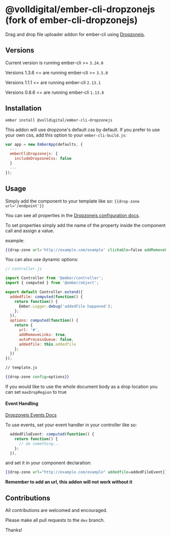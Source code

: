 # @volldigital/ember-cli-dropzonejs (fork of ember-cli-dropzonejs)
Drag and drop file uploader addon for ember-cli using [Dropzonejs](http://www.dropzonejs.com/).

Versions
-------------
Current version is running ember-cli >= `3.24.0`

Versions 1.3.6 <= are running ember-cli >= `3.5.0`

Versions 1.1.1 <= are running ember-cli `2.13.1`

Versions 0.8.6 <= are running ember-cli `1.13.8`


Installation
-------------
`ember install @volldigital/ember-cli-dropzonejs`

This addon will use dropzone's default css by default. If you prefer to use your own css, add this option to your `ember-cli-build.js`:

```javascript
var app = new EmberApp(defaults, {
  ---
  emberCliDropzonejs: {
    includeDropzoneCss: false
  }
  ---
});
```


Usage
-------------
Simply add the component to your template like so: `{{drop-zone url='/endpoint'}}`

You can see all properties in the [Dropzonejs configuration docs](http://www.dropzonejs.com/#configuration).

To set properties simply add the name of the property inside the component call and assign a value.

example:

```handlebars
{{drop-zone url='http://example.com/example' clickable=false addRemoveLinks=true}}
```

You can also use dynamic options:

```javascript
// controller.js

import Controller from '@ember/controller';
import { computed } from '@ember/object';

export default Controller.extend({
  addedfile: computed(function() {
    return function() {
      Ember.Logger.debug('addedFile happened');
    };
  }),
  options: computed(function() {
    return {
      url: '#',
      addRemoveLinks: true,
      autoProcessQueue: false,
      addedfile: this.addedfile
    };
  })
});

```

```handlebars
// template.js

{{drop-zone config=options}}
```

If you would like to use the whole document body as a drop location you can set `maxDropRegion` to true

#### Event Handling
[Dropzonejs Events Docs](http://www.dropzonejs.com/#events)


To use events, set your event handler in your controller like so:

```javascript
  addedFileEvent: computed(function() {
    return function() {
      // do something...
    };
  }),
```

and set it in your component declaration:

```handlebars
{{drop-zone url="http://example.com/example" addedfile=addedFileEvent}}
```

**Remember to add an url, this addon will not work without it**

Contributions
-------------

All contributions are welcomed and encouraged.

Please make all pull requests to the `dev` branch.

Thanks!
